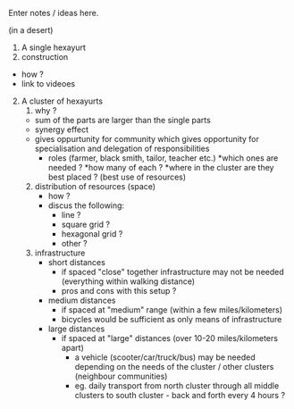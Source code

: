Enter notes / ideas here.

(in a desert)

1. A single hexayurt
 1. construction
 * how ?
 * link to videoes

2. A cluster of hexayurts
    1. why ?
      * sum of the parts are larger than the single parts
      * synergy effect
      * gives oppurtunity for community which gives opportunity for specialisation and delegation of responsibilities
        * roles (farmer, black smith, tailor, teacher etc.)
          *which ones are needed ?
          *how many of each ?
          *where in the cluster are they best placed ? (best use of resources)
    2. distribution of resources (space)
        * how ?
        * discus the following:
          * line ?
          * square grid ?
          * hexagonal grid ?
          * other ?
    3. infrastructure
        * short distances
            * if spaced "close" together infrastructure may not be needed (everything within walking distance)
            * pros and cons with this setup ?
        * medium distances
            * if spaced at "medium" range (within a few miles/kilometers)
            * bicycles would be sufficient as only means of infrastructure
        * large distances
            * if spaced at "large" distances (over 10-20 miles/kilometers apart)
                * a vehicle (scooter/car/truck/bus) may be needed depending on the needs of the cluster / other clusters (neighbour communities)
                * eg. daily transport from north cluster through all middle clusters to south cluster - back and forth every 4 hours ?
          
